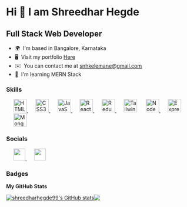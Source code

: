 # Hi 👋 I am Shreedhar Hegde

## Full Stack Web Developer

- 🌍  I'm based in Bangalore, Karnataka
- 🖥️  Visit my portfolio [Here](https://shreedharhegde99.github.io)
- ✉️  You can contact me at [snhkelemane@gmail.com](mailto:snhkelemane@gmail.com)
- 🧠  I'm learning MERN Stack

### Skills

<p align="left">

<a href="https://developer.mozilla.org/en-US/docs/Glossary/HTML5" target="_blank" rel="noreferrer">
<img style="margin-left:20px" src="https://raw.githubusercontent.com/danielcranney/readme-generator/main/public/icons/skills/html5-colored.svg" width="36" height="36" alt="HTML5" />
</a>
<a href="https://www.w3.org/TR/CSS/#css" target="_blank" rel="noreferrer">
<img style="margin-left:20px" src="https://raw.githubusercontent.com/danielcranney/readme-generator/main/public/icons/skills/css3-colored.svg" width="36" height="36" alt="CSS3" />
</a>
<a href="https://developer.mozilla.org/en-US/docs/Web/JavaScript" target="_blank" rel="noreferrer">
<img style="margin-left:20px" src="https://raw.githubusercontent.com/danielcranney/readme-generator/main/public/icons/skills/javascript-colored.svg" width="36" height="36" alt="JavaScript" />
</a>
<a href="https://reactjs.org/" target="_blank" rel="noreferrer">
<img style="margin-left:20px" src="https://raw.githubusercontent.com/danielcranney/readme-generator/main/public/icons/skills/react-colored.svg" width="36" height="36" alt="React" />
</a>
<a href="https://redux.js.org/" target="_blank" rel="noreferrer">
<img style="margin-left:20px" src="https://raw.githubusercontent.com/danielcranney/readme-generator/main/public/icons/skills/redux-colored.svg" width="36" height="36" alt="Redux" />
</a>
<a href="https://tailwindcss.com/" target="_blank" rel="noreferrer"><img style="margin-left:20px" src="https://raw.githubusercontent.com/danielcranney/readme-generator/main/public/icons/skills/tailwindcss-colored.svg" width="36" height="36" alt="TailwindCSS" /></a>

<a href="https://nodejs.org/en/" target="_blank" rel="noreferrer">
<img style="margin-left:20px" src="https://raw.githubusercontent.com/danielcranney/readme-generator/main/public/icons/skills/nodejs-colored.svg" width="36" height="36" alt="NodeJS" />
</a>
<a href="https://expressjs.com/" target="_blank" rel="noreferrer">
<img style="margin-left:20px" src="https://raw.githubusercontent.com/danielcranney/readme-generator/main/public/icons/skills/express.svg" width="36" height="36" alt="Express" />
</a>
<a href="https://www.mongodb.com/" target="_blank" rel="noreferrer"><img style="margin-left:20px" src="https://raw.githubusercontent.com/danielcranney/readme-generator/main/public/icons/skills/mongodb-colored.svg" width="36" height="36" alt="MongoDB" /></a>

</p>

### Socials

<p align="left">
                          
<a href="https://www.github.com/shreedharhegde99" target="_blank" rel="noreferrer">
<img style="margin-left:20px" src="https://raw.githubusercontent.com/danielcranney/readme-generator/main/public/icons/socials/github.svg" width="32" height="32" />
</a>
<a href="https://www.linkedin.com/in/shreedharhegde99/" target="_blank" rel="noreferrer">
<img style="margin-left:20px" src="https://raw.githubusercontent.com/danielcranney/readme-generator/main/public/icons/socials/linkedin.svg" width="32" height="32" />
</a>
</p>

### Badges

<b>My GitHub Stats</b>

<p style="display:flex">  
<a href="http://www.github.com/shreedharhegde99">
<img  src="https://github-readme-stats.vercel.app/api?username=shreedharhegde99&show_icons=true&hide=&count_private=true&title_color=14b8a6&text_color=ffffff&icon_color=0891b2&bg_color=1c1917&hide_border=true&show_icons=true" alt="shreedharhegde99's GitHub stats" />
</a>

<a href="http://www.github.com/shreedharhegde99">
<img  src="https://github-readme-streak-stats.herokuapp.com/?user=shreedharhegde99&stroke=ffffff&background=1c1917&ring=14b8a6&fire=14b8a6&currStreakNum=ffffff&currStreakLabel=14b8a6&sideNums=ffffff&sideLabels=ffffff&dates=ffffff&hide_border=true" />
</a>
</p>
